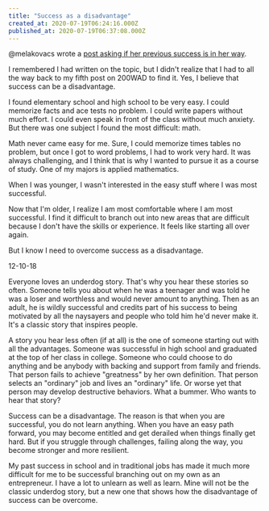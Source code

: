 ```yaml
---
title: "Success as a disadvantage"
created_at: 2020-07-19T06:24:16.000Z
published_at: 2020-07-19T06:37:08.000Z
---
```

@melakovacs wrote a [post asking if her previous success is in her way](https://cowriters.app/words/is-my-previous-success-in-my-way-429675f13253974158).

I remembered I had written on the topic, but I didn't realize that I had to all the way back to my fifth post on 200WAD to find it. Yes, I believe that success can be a disadvantage. 

I found elementary school and high school to be very easy. I could memorize facts and ace tests no problem. I could write papers without much effort. I could even speak in front of the class without much anxiety. But there was one subject I found the most difficult: math.

Math never came easy for me. Sure, I could memorize times tables no problem, but once I got to word problems, I had to work very hard. It was always challenging, and I think that is why I wanted to pursue it as a course of study. One of my majors is applied mathematics.

When I was younger, I wasn't interested in the easy stuff where I was most successful. 

Now that I'm older, I realize I am most comfortable where I am most successful. I find it difficult to branch out into new areas that are difficult because I don't have the skills or experience. It feels like starting all over again.

But I know I need to overcome success as a disadvantage.

12-10-18

Everyone loves an underdog story. That's why you hear these stories so often. Someone tells you about when he was a teenager and was told he was a loser and worthless and would never amount to anything. Then as an adult, he is wildly successful and credits part of his success to being motivated by all the naysayers and people who told him he'd never make it. It's a classic story that inspires people.

A story you hear less often (if at all) is the one of someone starting out with all the advantages. Someone was successful in high school and graduated at the top of her class in college. Someone who could choose to do anything and be anybody with backing and support from family and friends. That person fails to achieve "greatness" by her own definition. That person selects an "ordinary" job and lives an "ordinary" life. Or worse yet that person may develop destructive behaviors. What a bummer. Who wants to hear that story? 

Success can be a disadvantage. The reason is that when you are successful, you do not learn anything. When you have an easy path forward, you may become entitled and get derailed when things finally get hard. But if you struggle through challenges, failing along the way, you become stronger and more resilient. 

My past success in school and in traditional jobs has made it much more difficult for me to be successful branching out on my own as an entrepreneur. I have a lot to unlearn as well as learn. Mine will not be the classic underdog story, but a new one that shows how the disadvantage of success can be overcome.
